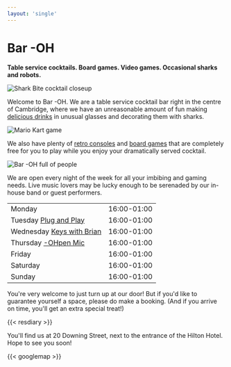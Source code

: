 ```yaml
---
layout: 'single'
---
```


# Bar -OH

**Table service cocktails.  Board games.  Video games.  Occasional
sharks and robots.**

![Shark Bite cocktail closeup](images/sharkbite.jpeg)

Welcome to Bar -OH.  We are a table service cocktail bar right in the
centre of Cambridge, where we have an unreasonable amount of fun
making [delicious drinks](menu) in unusual glasses and decorating
them with sharks.

![Mario Kart game](images/mariokart.jpeg)

We also have plenty of [retro consoles](games) and [board
games](games) that are completely free for you to play while you
enjoy your dramatically served cocktail.

![Bar -OH full of people](images/crowd.jpeg)

We are open every night of the week for all your imbibing and gaming
needs.  Live music lovers may be lucky enough to be serenaded by our
in-house band or guest performers.

|                                          |               |
| :--------------------------------------- | ------------- |
| Monday                                   |  16:00-01:00  |
| Tuesday [Plug and Play](tuesday)         |  16:00-01:00  |
| Wednesday [Keys with Brian](wednesday)   |  16:00-01:00  |
| Thursday [-OHpen Mic](thursday)          |  16:00-01:00  |
| Friday                                   |  16:00-01:00  |
| Saturday                                 |  16:00-01:00  |
| Sunday                                   |  16:00-01:00  |

You're very welcome to just turn up at our door!  But if you'd like to
guarantee yourself a space, please do make a booking.  (And if you
arrive on time, you'll get an extra special treat!)

{{< resdiary >}}

You'll find us at 20 Downing Street, next to the entrance of the
Hilton Hotel.  Hope to see you soon!

{{< googlemap >}}
